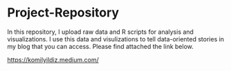 # Project-Repository
In this repository, I upload raw data and R scripts for analysis and visualizations. I use this data and visulizations to tell data-oriented stories in my blog that you can access. Please find attached the link below.

https://komilyildiz.medium.com/
